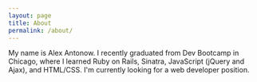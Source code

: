 ```yaml
---
layout: page
title: About
permalink: /about/
---
```


My name is Alex Antonow. I recently graduated from Dev Bootcamp in Chicago, where I learned Ruby on Rails, Sinatra, JavaScript (jQuery and Ajax), and HTML/CSS. I'm currently looking for a web developer position.

